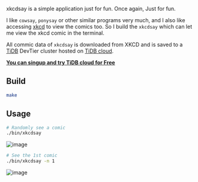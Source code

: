 xkcdsay is a simple application just for fun. Once again, Just for fun.

I like `cowsay`, `ponysay` or other similar programs very much, and I also like accessing [xkcd](https://xkcd.com/) to view the comics too. So I build the `xkcdsay` which can let me view the xkcd comic in the terminal. 

All commic data of `xkcdsay` is downloaded from XKCD and is saved to a [TiDB](https://github.com/pingcap/tidb) DevTier cluster hosted on [TiDB cloud](https://tidbcloud.com/). 

[**You can singup and try TiDB cloud for Free**](https://tidbcloud.com/signup)

## Build

```bash
make
```

## Usage

```bash
# Randomly see a comic 
./bin/xkcdsay 
```

![image](https://user-images.githubusercontent.com/1080370/147331905-4247319c-340d-45bf-938e-fd04eef779b5.png)

```bash
# See the 1st comic
./bin/xkcdsay -n 1
```


![image](https://user-images.githubusercontent.com/1080370/147331792-1f6b2769-ddf1-4e11-9afa-d7e623f7b32d.png)
